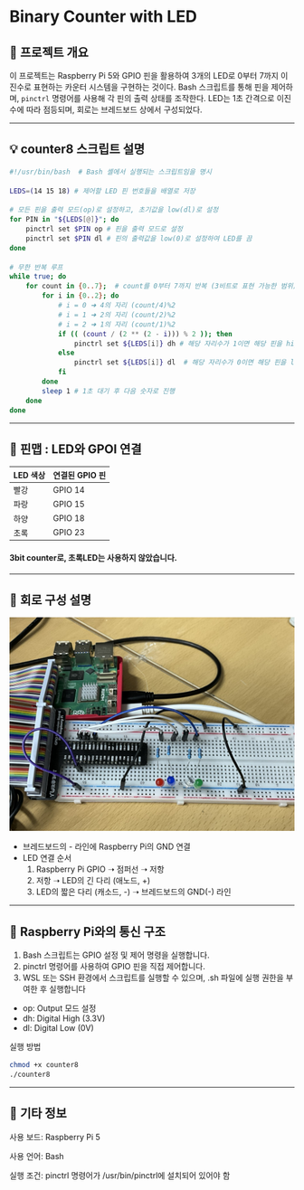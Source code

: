 # Binary Counter with LED

## 📝 프로젝트 개요

이 프로젝트는 Raspberry Pi 5와 GPIO 핀을 활용하여 3개의 LED로 0부터 7까지 이진수로 표현하는 카운터 시스템을 구현하는 것이다. Bash 스크립트를 통해 핀을 제어하며, `pinctrl` 명령어를 사용해 각 핀의 출력 상태를 조작한다. LED는 1초 간격으로 이진수에 따라 점등되며, 회로는 브레드보드 상에서 구성되었다.

---

## 💡 counter8 스크립트 설명

```bash
#!/usr/bin/bash  # Bash 셸에서 실행되는 스크립트임을 명시

LEDS=(14 15 18) # 제어할 LED 핀 번호들을 배열로 저장

# 모든 핀을 출력 모드(op)로 설정하고, 초기값을 low(dl)로 설정
for PIN in "${LEDS[@]}"; do
	pinctrl set $PIN op # 핀을 출력 모드로 설정
	pinctrl set $PIN dl # 핀의 출력값을 low(0)로 설정하여 LED를 끔
done

# 무한 반복 루프
while true; do
    for count in {0..7};  # count를 0부터 7까지 반복 (3비트로 표현 가능한 범위)
        for i in {0..2}; do
            # i = 0 ➜ 4의 자리 (count/4)%2
            # i = 1 ➜ 2의 자리 (count/2)%2
            # i = 2 ➜ 1의 자리 (count/1)%2
            if (( (count / (2 ** (2 - i))) % 2 )); then 
                pinctrl set ${LEDS[i]} dh # 해당 자리수가 1이면 해당 핀을 high(1)로 설정 → LED 켬
            else
                pinctrl set ${LEDS[i]} dl  # 해당 자리수가 0이면 해당 핀을 low(0)로 설정 → LED 끔
            fi
        done
        sleep 1 # 1초 대기 후 다음 숫자로 진행
    done
done
```
---
## 🧩 핀맵 : LED와 GPOI 연결

| LED 색상 | 연결된 GPIO 핀 |
|----------|----------------|
| 빨강     | GPIO 14        |
| 파랑     | GPIO 15        |
| 하양     | GPIO 18        |
| 초록     | GPIO 23        |

#### 3bit counter로, 초록LED는 사용하지 않았습니다.
---
## 🔌 회로 구성 설명
![회로 사진](../figure/회로.jpg)

- 브레드보드의 - 라인에 Raspberry Pi의 GND 연결
- LED 연결 순서
  1. Raspberry Pi GPIO ➝ 점퍼선 ➝ 저항 
  2. 저항 ➝ LED의 긴 다리 (애노드, +)
  3. LED의 짧은 다리 (캐소드, -) ➝ 브레드보드의 GND(-) 라인

---
## 🔄 Raspberry Pi와의 통신 구조
1. Bash 스크립트는 GPIO 설정 및 제어 명령을 실행합니다.
2. pinctrl 명령어를 사용하여 GPIO 핀을 직접 제어합니다.
3. WSL 또는 SSH 환경에서 스크립트를 실행할 수 있으며, .sh 파일에 실행 권한을 부여한 후 실행합니다
- op: Output 모드 설정
- dh: Digital High (3.3V)
- dl: Digital Low (0V)

실행 방법
```bash
chmod +x counter8
./counter8
```
---
## 📎 기타 정보
사용 보드: Raspberry Pi 5

사용 언어: Bash

실행 조건: pinctrl 명령어가 /usr/bin/pinctrl에 설치되어 있어야 함
